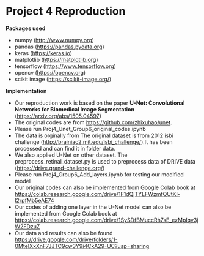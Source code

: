 # Project 4 Reproduction
**Packages used**
- numpy (http://www.numpy.org)
- pandas (https://pandas.pydata.org)
- keras (https://keras.io)
- matplotlib (https://matplotlib.org)
- tensorflow (https://www.tensorflow.org)
- opencv (https://opencv.org)
- scikit image (https://scikit-image.org/)

**Implementation**
- Our reproduction work is based on the paper **U-Net: Convolutional Networks for Biomedical Image Segmentation** (https://arxiv.org/abs/1505.04597)
- The original codes are from https://github.com/zhixuhao/unet. 
- Please run Proj4_Unet_Group6_original_codes.ipynb
- The data is orginally from The original dataset is from 2012 isbi challenge (http://brainiac2.mit.edu/isbi_challenge/).It has been processed and can find it in folder data.
- We also applied U-Net on other dataset. The preprocess_retinal_dataset.py is used to preprocess data of DRIVE data (https://drive.grand-challenge.org/)
- Please run Proj4_Group6_Add_layers.ipynb for testing our modified model
- Our original codes can also be implemented from Google Colab book at https://colab.research.google.com/drive/1F1dQjTYLFWzmfQUtKl-l2rpfMb5eAE74
- Our codes of adding one layer in the U-Net model can also be implemented from Google Colab book at https://colab.research.google.com/drive/1SySDfBMuccRh7sE_ezMpIqv3jW2FDzuZ
- Our data and results can also be found https://drive.google.com/drive/folders/1-0MteIXxXnF7JJTC9cw3Y9i4CkA29-UC?usp=sharing
